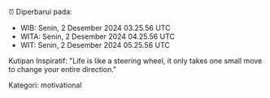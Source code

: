 ⏰ Diperbarui pada:
- WIB: Senin, 2 Desember 2024 03.25.56 UTC
- WITA: Senin, 2 Desember 2024 04.25.56 UTC
- WIT: Senin, 2 Desember 2024 05.25.56 UTC

Kutipan Inspiratif:
"Life is like a steering wheel, it only takes one small move to change your entire direction."


Kategori: motivational

